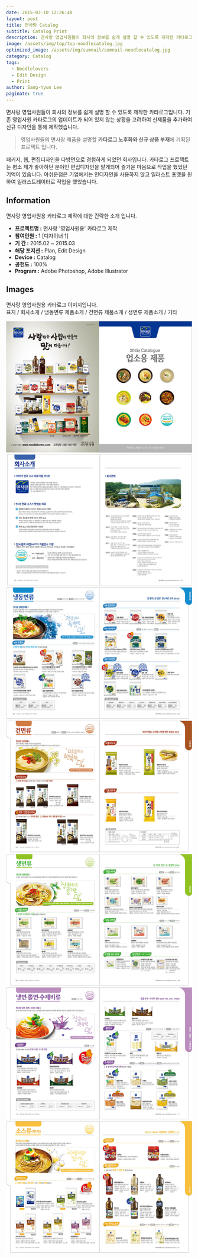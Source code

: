 ```yaml
---
date: 2015-03-10 12:26:40
layout: post
title: 면사랑 Catalog
subtitle: Catalog Print
description: 면사랑 영업사원들이 회사의 정보를 쉽게 설명 할 수 있도록 제작한 카타로그입니다.
image: /assets/img/top/top-noodlecatalog.jpg
optimized_image: /assets/img/sumnail/sumnail-noodlecatalog.jpg
category: Catalog
tags:
  - Noodlelovers
  - Edit Design
  - Print
author: Sang-hyun Lee
paginate: true
---
```



<link rel="stylesheet" href="/assets/css/slick.css">
<link rel="stylesheet" href="/assets/css/slick-theme.css">



면사랑 영업사원들이 회사의 정보를 쉽게 설명 할 수 있도록 제작한 카타로그입니다. 
기존 영업사원 카타로그의 업데이트가 되어 있지 않는 상황을 고려하여 신제품을 추가하여 신규 디자인을 통해 제작했습니다.


> 영업사원들의 면사랑 제품을 설명할 **카타로그 노후화와 신규 상품 부재**에 기획된 프로젝트 입니다.


패키지, 웹, 편집디자인을 다방면으로 경험하게 되었던 회사입니다. 카타로그 프로젝트는 평소 제가 좋아하던 분야인 편집디자인을 맡게되어 즐거운 마음으로 작업을 했었던 기억이 있습니다. 
아쉬운점은 기업에서는 인디자인을 사용하지 않고 일러스트 포맷을 원하여 일러스트레이터로 작업을 했었습니다.

<!--page-->

## Information

면사랑 영업사원용 카타로그 제작에 대한 간략한 소개 입니다.

- **프로젝트명 :** 면사랑 '영업사원용' 카타로그 제작
- **참여인원 :** 1 [디자이너 1]
- **기 간 :** 2015.02 ~ 2015.03 
- **해당 포지션 :** Plan, Edit Design
- **Device :** Catalog
- **공헌도 :** 100%
- **Program :** Adobe Photoshop, Adobe Illustrator


<!--page-->

## Images

면사랑 영업사원용 카타로그 이미지입니다.<br>
표지 / 회사소개 / 냉동면류 제품소개 / 건면류 제품소개 / 생면류 제품소개 / 기타

<section class="quotes">
  <div class="bubble">
    <img src="/assets/img/slide/noodle-catalog01.jpg" />
  </div>
  <div class="bubble">
    <img src="/assets/img/slide/noodle-catalog02.jpg" /> 
  </div>
  <div class="bubble">
    <img src="/assets/img/slide/noodle-catalog03.jpg" /> 
  </div>
  <div class="bubble">
    <img src="/assets/img/slide/noodle-catalog04.jpg" /> 
  </div>
  <div class="bubble">
    <img src="/assets/img/slide/noodle-catalog05.jpg" /> 
  </div>
  <div class="bubble">
    <img src="/assets/img/slide/noodle-catalog06.jpg" /> 
  </div>
  <div class="bubble">
    <img src="/assets/img/slide/noodle-catalog07.jpg" /> 
  </div>
</section>


<p></p>
<p></p>

<!--page-->



<script type="text/javascript" src="https://cdnjs.cloudflare.com/ajax/libs/jquery/2.1.3/jquery.min.js"></script>
<script type="text/javascript" src="https://cdn.jsdelivr.net/jquery.slick/1.5.0/slick.min.js"></script>

<script>
	$('.quotes').slick({
  dots: true,
  infinite: true,
  autoplay: false,
  autoplaySpeed: 6000,
  speed: 800,
  slidesToShow: 1,
  adaptiveHeight: true
});
$( document ).ready(function() {
$('.no-fouc').removeClass('no-fouc');
});
</script>